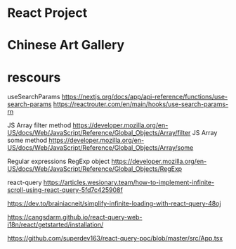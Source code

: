 # React Project

<h1>Chinese Art Gallery</h1>

# rescours

useSearchParams
https://nextjs.org/docs/app/api-reference/functions/use-search-params
https://reactrouter.com/en/main/hooks/use-search-params-rn

JS Array filter method
https://developer.mozilla.org/en-US/docs/Web/JavaScript/Reference/Global_Objects/Array/filter
JS Array some method
https://developer.mozilla.org/en-US/docs/Web/JavaScript/Reference/Global_Objects/Array/some

Regular expressions RegExp object
https://developer.mozilla.org/en-US/docs/Web/JavaScript/Reference/Global_Objects/RegExp

react-query
https://articles.wesionary.team/how-to-implement-infinite-scroll-using-react-query-5fd7c425908f

https://dev.to/brainiacneit/simplify-infinite-loading-with-react-query-48oj

https://cangsdarm.github.io/react-query-web-i18n/react/getstarted/installation/

https://github.com/superdev163/react-query-poc/blob/master/src/App.tsx
